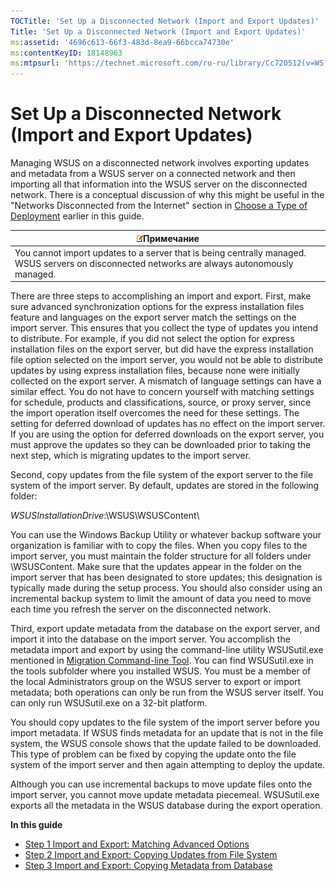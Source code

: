 ```yaml
---
TOCTitle: 'Set Up a Disconnected Network (Import and Export Updates)'
Title: 'Set Up a Disconnected Network (Import and Export Updates)'
ms:assetid: '4696c613-66f3-483d-8ea9-66bcca74730e'
ms:contentKeyID: 18148963
ms:mtpsurl: 'https://technet.microsoft.com/ru-ru/library/Cc720512(v=WS.10)'
---
```


Set Up a Disconnected Network (Import and Export Updates)
=========================================================

Managing WSUS on a disconnected network involves exporting updates and metadata from a WSUS server on a connected network and then importing all that information into the WSUS server on the disconnected network. There is a conceptual discussion of why this might be useful in the "Networks Disconnected from the Internet" section in [Choose a Type of Deployment](https://technet.microsoft.com/bc61fb16-13d4-4b3e-b547-fae6a0d5b7bc) earlier in this guide.

| ![](images/Cc720512.note(WS.10).gif)Примечание                                                                   |
|-----------------------------------------------------------------------------------------------------------------------------------------------|
| You cannot import updates to a server that is being centrally managed. WSUS servers on disconnected networks are always autonomously managed. |

There are three steps to accomplishing an import and export. First, make sure advanced synchronization options for the express installation files feature and languages on the export server match the settings on the import server. This ensures that you collect the type of updates you intend to distribute. For example, if you did not select the option for express installation files on the export server, but did have the express installation file option selected on the import server, you would not be able to distribute updates by using express installation files, because none were initially collected on the export server. A mismatch of language settings can have a similar effect. You do not have to concern yourself with matching settings for schedule, products and classifications, source, or proxy server, since the import operation itself overcomes the need for these settings. The setting for deferred download of updates has no effect on the import server. If you are using the option for deferred downloads on the export server, you must approve the updates so they can be downloaded prior to taking the next step, which is migrating updates to the import server.

Second, copy updates from the file system of the export server to the file system of the import server. By default, updates are stored in the following folder:

*WSUSInstallationDrive*:\\WSUS\\WSUSContent\\

You can use the Windows Backup Utility or whatever backup software your organization is familiar with to copy the files. When you copy files to the import server, you must maintain the folder structure for all folders under \\WSUSContent. Make sure that the updates appear in the folder on the import server that has been designated to store updates; this designation is typically made during the setup process. You should also consider using an incremental backup system to limit the amount of data you need to move each time you refresh the server on the disconnected network.

Third, export update metadata from the database on the export server, and import it into the database on the import server. You accomplish the metadata import and export by using the command-line utility WSUSutil.exe mentioned in [Migration Command-line Tool](https://technet.microsoft.com/c06eceaf-a4f6-4b74-a694-75960fdf706b). You can find WSUSutil.exe in the tools subfolder where you installed WSUS. You must be a member of the local Administrators group on the WSUS server to export or import metadata; both operations can only be run from the WSUS server itself. You can only run WSUSutil.exe on a 32-bit platform.

You should copy updates to the file system of the import server before you import metadata. If WSUS finds metadata for an update that is not in the file system, the WSUS console shows that the update failed to be downloaded. This type of problem can be fixed by copying the update onto the file system of the import server and then again attempting to deploy the update.

Although you can use incremental backups to move update files onto the import server, you cannot move update metadata piecemeal. WSUSutil.exe exports all the metadata in the WSUS database during the export operation.

**In this guide**

-   [Step 1 Import and Export: Matching Advanced Options](https://technet.microsoft.com/3f2d3f76-60bf-465d-a01c-94d5c5ed2b24)
-   [Step 2 Import and Export: Copying Updates from File System](https://technet.microsoft.com/cb321dee-5d0c-4591-8943-736970992968)
-   [Step 3 Import and Export: Copying Metadata from Database](https://technet.microsoft.com/020328b0-d4bd-4741-891c-b0aa0607385b)
